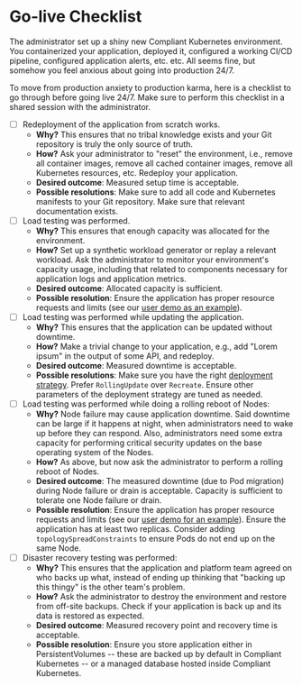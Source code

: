 # Go-live Checklist

The administrator set up a shiny new Compliant Kubernetes environment.
You containerized your application, deployed it, configured a working CI/CD pipeline, configured application alerts, etc. etc.
All seems fine, but somehow you feel anxious about going into production 24/7.

To move from production anxiety to production karma, here is a checklist to go through before going live 24/7. Make sure to perform this checklist in a shared session with the administrator.

- [ ] Redeployment of the application from scratch works.
    * **Why?** This ensures that no tribal knowledge exists and your Git repository is truly the only source of truth.
    * **How?** Ask your administrator to "reset" the environment, i.e., remove all container images, remove all cached container images, remove all Kubernetes resources, etc. Redeploy your application.
    * **Desired outcome**: Measured setup time is acceptable.
    * **Possible resolutions**: Make sure to add all code and Kubernetes manifests to your Git repository. Make sure that relevant documentation exists.
- [ ] Load testing was performed.
    * **Why?** This ensures that enough capacity was allocated for the environment.
    * **How?** Set up a synthetic workload generator or replay a relevant workload. Ask the administrator to monitor your environment's capacity usage, including that related to components necessary for application logs and application metrics.
    * **Desired outcome**: Allocated capacity is sufficient.
    * **Possible resolution**: Ensure the application has proper resource requests and limits (see our [user demo as an example](https://github.com/elastisys/compliantkubernetes/blob/main/user-demo/deploy/ck8s-user-demo/values.yaml#L42-L51)).
- [ ] Load testing was performed while updating the application.
    * **Why?** This ensures that the application can be updated without downtime.
    * **How?** Make a trivial change to your application, e.g., add "Lorem ipsum" in the output of some API, and redeploy.
    * **Desired outcome**: Measured downtime is acceptable.
    * **Possible resolutions**: Make sure you have the right [deployment strategy](https://kubernetes.io/docs/tutorials/kubernetes-basics/update/update-intro/). Prefer `RollingUpdate` over `Recreate`. Ensure other parameters of the deployment strategy are tuned as needed.
- [ ] Load testing was performed while doing a rolling reboot of Nodes:
    * **Why?** Node failure may cause application downtime. Said downtime can be large if it happens at night, when administrators need to wake up before they can respond. Also, administrators need some extra capacity for performing critical security updates on the base operating system of the Nodes.
    * **How?** As above, but now ask the administrator to perform a rolling reboot of Nodes.
    * **Desired outcome**: The measured downtime (due to Pod migration) during Node failure or drain is acceptable. Capacity is sufficient to tolerate one Node failure or drain.
    * **Possible resolution**: Ensure the application has proper resource requests and limits (see our [user demo for an example](https://github.com/elastisys/compliantkubernetes/blob/main/user-demo/deploy/ck8s-user-demo/values.yaml#L42-L51)). Ensure the application has at least two replicas. Consider adding `topologySpreadConstraints` to ensure Pods do not end up on the same Node.
- [ ] Disaster recovery testing was performed:
    * **Why?** This ensures that the application and platform team agreed on who backs up what, instead of ending up thinking that "backing up this thingy" is the other team's problem.
    * **How?** Ask the administrator to destroy the environment and restore from off-site backups. Check if your application is back up and its data is restored as expected.
    * **Desired outcome**: Measured recovery point and recovery time is acceptable.
    * **Possible resolution**: Ensure you store application either in PersistentVolumes -- these are backed up by default in Compliant Kubernetes -- or a managed database hosted inside Compliant Kubernetes.
